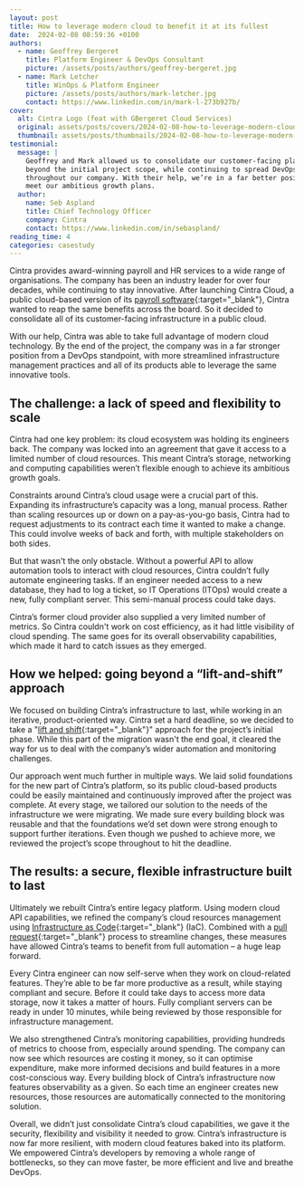 ```yaml
---
layout: post
title: How to leverage modern cloud to benefit it at its fullest
date:  2024-02-08 08:59:36 +0100
authors:
  - name: Geoffrey Bergeret
    title: Platform Engineer & DevOps Consultant
    picture: /assets/posts/authors/geoffrey-bergeret.jpg
  - name: Mark Letcher
    title: WinOps & Platform Engineer
    picture: /assets/posts/authors/mark-letcher.jpg
    contact: https://www.linkedin.com/in/mark-l-273b927b/
cover:
  alt: Cintra Logo (feat with GBergeret Cloud Services)
  original: assets/posts/covers/2024-02-08-how-to-leverage-modern-cloud-to-benefit-it-at-its-fullest.svg
  thumbnail: assets/posts/thumbnails/2024-02-08-how-to-leverage-modern-cloud-to-benefit-it-at-its-fullest.svg
testimonial:
  message: |
    Geoffrey and Mark allowed us to consolidate our customer-facing platforms
    beyond the initial project scope, while continuing to spread DevOps culture
    throughout our company. With their help, we’re in a far better position to
    meet our ambitious growth plans.
  author:
    name: Seb Aspland
    title: Chief Technology Officer
    company: Cintra
    contact: https://www.linkedin.com/in/sebaspland/
reading_time: 4
categories: casestudy
---
```


Cintra provides award-winning payroll and HR services to a wide range of
organisations. The company has been an industry leader for over four decades,
while continuing to stay innovative. After launching Cintra Cloud, a public
cloud-based version of its
[payroll software](https://www.cintra.co.uk/payroll-software){:target="_blank"},
Cintra wanted to reap the same benefits across the board. So it decided to
consolidate all of its customer-facing infrastructure in a public cloud.

With our help, Cintra was able to take full advantage of modern cloud technology.
By the end of the project, the company was in a far stronger position from a
DevOps standpoint, with more streamlined infrastructure management practices and
all of its products able to leverage the same innovative tools.

## The challenge: a lack of speed and flexibility to scale

Cintra had one key problem: its cloud ecosystem was holding its engineers back.
The company was locked into an agreement that gave it access to a limited number
of cloud resources. This meant Cintra’s storage, networking and computing
capabilities weren’t flexible enough to achieve its ambitious growth goals.

Constraints around Cintra’s cloud usage were a crucial part of this. Expanding
its infrastructure’s capacity was a long, manual process. Rather than scaling
resources up or down on a pay-as-you-go basis, Cintra had to request adjustments
to its contract each time it wanted to make a change. This could involve weeks of
back and forth, with multiple stakeholders on both sides.

But that wasn't the only obstacle. Without a powerful API to allow automation
tools to interact with cloud resources, Cintra couldn’t fully automate
engineering tasks. If an engineer needed access to a new database, they had to
log a ticket, so IT Operations (ITOps) would create a new, fully compliant
server. This semi-manual process could take days.

Cintra’s former cloud provider also supplied a very limited number of metrics.
So Cintra couldn't work on cost efficiency, as it had little visibility of cloud
spending. The same goes for its overall observability capabilities, which made it
hard to catch issues as they emerged.

## How we helped: going beyond a “lift-and-shift” approach

We focused on building Cintra’s infrastructure to last, while working in an
iterative, product-oriented way. Cintra set a hard deadline, so we decided to
take a
"[lift and shift](https://docs.aws.amazon.com/prescriptive-guidance/latest/strategy-rehosting/welcome.html){:target="_blank"}"
approach for the project’s initial phase. While this part of the migration wasn't
the end goal, it cleared the way for us to deal with the company’s wider
automation and monitoring challenges.

Our approach went much further in multiple ways. We laid solid foundations for
the new part of Cintra’s platform, so its public cloud-based products could be
easily maintained and continuously improved after the project was complete. At
every stage, we tailored our solution to the needs of the infrastructure we were
migrating. We made sure every building block was reusable and that the
foundations we’d set down were strong enough to support further iterations. Even
though we pushed to achieve more, we reviewed the project’s scope throughout to
hit the deadline.

## The results: a secure, flexible infrastructure built to last

Ultimately we rebuilt Cintra’s entire legacy platform. Using modern cloud API
capabilities, we refined the company’s cloud resources management using
[Infrastructure as Code](https://aws.amazon.com/what-is/iac/){:target="_blank"}
(IaC). Combined with a [pull request](https://docs.github.com/en/pull-requests/collaborating-with-pull-requests/proposing-changes-to-your-work-with-pull-requests/about-pull-requests){:target="_blank"}
process to streamline changes, these measures have allowed Cintra’s teams to
benefit from full automation – a huge leap forward.

Every Cintra engineer can now self-serve when they work on cloud-related
features. They’re able to be far more productive as a result, while staying
compliant and secure. Before it could take days to access more data storage, now
it takes a matter of hours. Fully compliant servers can be ready in under 10
minutes, while being reviewed by those responsible for infrastructure management.

We also strengthened Cintra’s monitoring capabilities, providing hundreds of
metrics to choose from, especially around spending. The company can now see which
resources are costing it money, so it can optimise expenditure, make more
informed decisions and build features in a more cost-conscious way. Every
building block of Cintra’s infrastructure now features observability as a given.
So each time an engineer creates new resources, those resources are automatically
connected to the monitoring solution.

Overall, we didn’t just consolidate Cintra’s cloud capabilities, we gave it the
security, flexibility and visibility it needed to grow. Cintra’s infrastructure
is now far more resilient, with modern cloud features baked into its platform. We
empowered Cintra’s developers by removing a whole range of bottlenecks, so they
can move faster, be more efficient and live and breathe DevOps.
